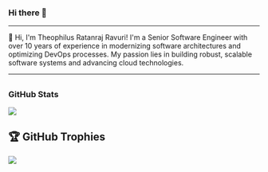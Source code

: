 ### Hi there 👋

---

👋 Hi, I'm Theophilus Ratanraj Ravuri! I'm a Senior Software Engineer with over 10 years of experience in modernizing software architectures and optimizing DevOps processes. My passion lies in building robust, scalable software systems and advancing cloud technologies.

---

## <h3 align="left">GitHub Stats</h3>

<a href="">
  <img align="centre" src="https://github-readme-stats.vercel.app/api?username=ratanraj&count_private=true&include_all_commits=true&show_icons=true&title_color=007bff&text_color=e7e7e7&icon_color=007bff&bg_color=171c28" />
<a />
  
## 🏆 GitHub Trophies

![](https://github-profile-trophy.vercel.app/?username=ratanraj&theme=discord&no-frame=true&no-bg=false&margin-w=4)
